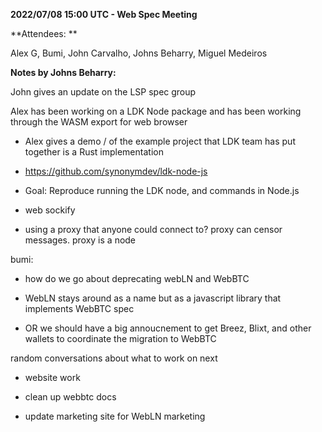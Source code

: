 **2022/07/08 15:00 UTC - Web Spec Meeting**

**Attendees: **

Alex G, Bumi, John Carvalho, Johns Beharry, Miguel Medeiros

**Notes by Johns Beharry:**

John gives an update on the LSP spec group

Alex has been working on a LDK Node package and has been working through the WASM export for web browser

- Alex gives a demo / of the example project that LDK team has put together is a Rust implementation

- https://github.com/synonymdev/ldk-node-js

- Goal: Reproduce running the LDK node, and commands in Node.js

- web sockify

- using a proxy that anyone could connect to? proxy can censor messages. proxy is a node

bumi:

- how do we go about deprecating webLN and WebBTC

- WebLN stays around as a name but as a javascript library that implements WebBTC spec

- OR we should have a big annoucnement to get Breez, Blixt, and other wallets to coordinate the migration to WebBTC

random conversations about what to work on next

- website work

- clean up webbtc docs

- update marketing site for WebLN marketing
